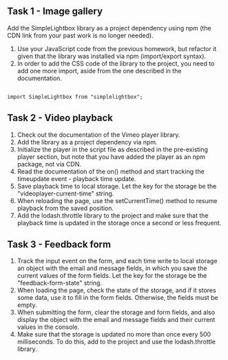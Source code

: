 ## Task 1 - Image gallery

Add the SimpleLightbox library as a project dependency using npm (the CDN link
from your past work is no longer needed).

1. Use your JavaScript code from the previous homework, but refactor it given
   that the library was installed via npm (import/export syntax).
2. In order to add the CSS code of the library to the project, you need to add
   one more import, aside from the one described in the documentation.

```// Described in documentation;

import SimpleLightbox from "simplelightbox";
```

## Task 2 - Video playback

1. Check out the documentation of the Vimeo player library.
2. Add the library as a project dependency via npm.
3. Initialize the player in the script file as described in the pre-existing
   player section, but note that you have added the player as an npm package,
   not via CDN.
4. Read the documentation of the on() method and start tracking the timeupdate
   event - playback time update.
5. Save playback time to local storage. Let the key for the storage be the
   "videoplayer-current-time" string.
6. When reloading the page, use the setCurrentTime() method to resume playback
   from the saved position.
7. Add the lodash.throttle library to the project and make sure that the
   playback time is updated in the storage once a second or less frequent.

## Task 3 - Feedback form

1. Track the input event on the form, and each time write to local storage an
   object with the email and message fields, in which you save the current
   values of the form fields. Let the key for the storage be the
   "feedback-form-state" string.
2. When loading the page, check the state of the storage, and if it stores some
   data, use it to fill in the form fields. Otherwise, the fields must be empty.
3. When submitting the form, clear the storage and form fields, and also display
   the object with the email and message fields and their current values in the
   console.
4. Make sure that the storage is updated no more than once every 500
   milliseconds. To do this, add to the project and use the lodash.throttle
   library.
